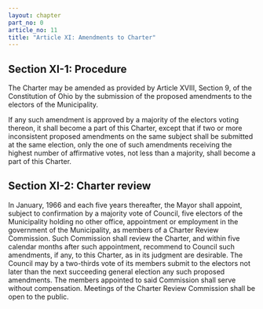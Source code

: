 ```yaml
---
layout: chapter
part_no: 0
article_no: 11
title: "Article XI: Amendments to Charter"
---
```


## Section XI-1: Procedure

The Charter may be amended as provided by Article XVIII, Section 9, of the
Constitution of Ohio by the submission of the proposed amendments to the
electors of the Municipality.

If any such amendment is approved by a majority of the electors voting thereon,
it shall become a part of this Charter, except that if two or more inconsistent
proposed amendments on the same subject shall be submitted at the same election,
only the one of such amendments receiving the highest number of affirmative
votes, not less than a majority, shall become a part of this Charter.

## Section XI-2: Charter review

In January, 1966 and each five years thereafter, the Mayor shall appoint,
subject to confirmation by a majority vote of Council, five electors of the
Municipality holding no other office, appointment or employment in the
government of the Municipality, as members of a Charter Review Commission. Such
Commission shall review the Charter, and within five calendar months after such
appointment, recommend to Council such amendments, if any, to this Charter, as
in its judgment are desirable. The Council may by a two-thirds vote of its
members submit to the electors not later than the next succeeding general
election any such proposed amendments. The members appointed to said Commission
shall serve without compensation. Meetings of the Charter Review Commission
shall be open to the public.
